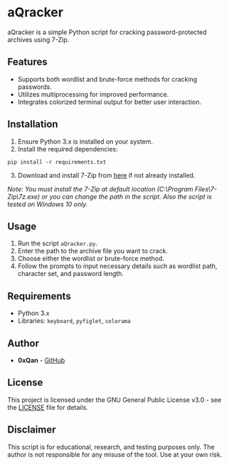 # aQracker

aQracker is a simple Python script for cracking password-protected archives using 7-Zip.

## Features

- Supports both wordlist and brute-force methods for cracking passwords.
- Utilizes multiprocessing for improved performance.
- Integrates colorized terminal output for better user interaction.

## Installation

1. Ensure Python 3.x is installed on your system.
2. Install the required dependencies:
```
pip install -r requirements.txt
```
3. Download and install 7-Zip from [here](https://www.7-zip.org/download.html) if not already installed.

*Note: You must install the 7-Zip at default location (C:\Program Files\7-Zip\7z.exe) or you can change the path in the script. Also the script is tested on Windows 10 only.*

## Usage

1. Run the script `aQracker.py`.
2. Enter the path to the archive file you want to crack.
3. Choose either the wordlist or brute-force method.
4. Follow the prompts to input necessary details such as wordlist path, character set, and password length.

## Requirements

- Python 3.x
- Libraries: `keyboard`, `pyfiglet`, `colorama`

## Author

- **0xQan** - [GitHub](https://github.com/furqanhun)

## License

This project is licensed under the GNU General Public License v3.0 - see the [LICENSE](LICENSE) file for details.

## Disclaimer

This script is for educational, research, and testing purposes only. The author is not responsible for any misuse of the tool. Use at your own risk.